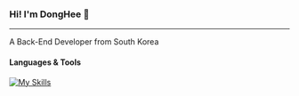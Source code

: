 ### Hi! I'm DongHee 👋
<hr>

<!-- 각자 적고 싶은 내용을 적으면 됩니다. -->
<p>A Back-End Developer from South Korea</p>



#### Languages & Tools
[![My Skills](https://skillicons.dev/icons?i=js,html,css)](https://skillicons.dev)
